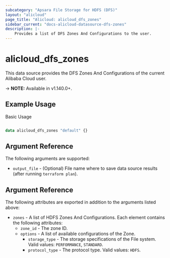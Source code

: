 ```yaml
---
subcategory: "Apsara File Storage for HDFS (DFS)"
layout: "alicloud"
page_title: "Alicloud: alicloud_dfs_zones"
sidebar_current: "docs-alicloud-datasource-dfs-zones"
description: |-
    Provides a list of DFS Zones And Configurations to the user.
---
```


# alicloud\_dfs\_zones

This data source provides the DFS Zones And Configurations of the current Alibaba Cloud user.

-> **NOTE:** Available in v1.140.0+.

## Example Usage

Basic Usage

```terraform

data alicloud_dfs_zones "default" {}
```

## Argument Reference

The following arguments are supported:

* `output_file` - (Optional) File name where to save data source results (after running `terraform plan`).


## Argument Reference

The following attributes are exported in addition to the arguments listed above:

* `zones` - A list of HDFS Zones And Configurations. Each element contains the following attributes:
    * `zone_id` - The zone ID.
    * `options` -  A list of available configurations of the Zone.
      * `storage_type` - The storage specifications of the File system. Valid values: `PERFORMANCE`, `STANDARD`.
      * `protocol_type` - The protocol type. Valid values: `HDFS`.
